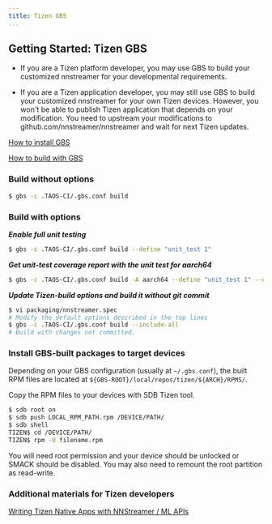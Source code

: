```yaml
---
title: Tizen GBS
...
```


## Getting Started: Tizen GBS

* If you are a Tizen platform developer, you may use GBS to build your customized nnstreamer for your developmental requirements.

* If you are a Tizen application developer, you may still use GBS to build your customized nnstreamer for your own Tizen devices. However, you won't be able to publish Tizen application that depends on your modification. You need to upstream your modifications to github.com/nnstreamer/nnstreamer and wait for next Tizen updates.

[How to install GBS](https://source.tizen.org/documentation/developer-guide/getting-started-guide/installing-development-tools)

[How to build with GBS](https://source.tizen.org/documentation/reference/git-build-system/usage/gbs-build)


### Build without options

```bash
$ gbs -c .TAOS-CI/.gbs.conf build
```

### Build with options

***Enable full unit testing***
```bash
$ gbs -c .TAOS-CI/.gbs.conf build --define "unit_test 1"
```

***Get unit-test coverage report with the unit test for aarch64***
```bash
$ gbs -c .TAOS-CI/.gbs.conf build -A aarch64 --define "unit_test 1" --define "testcoverage 1"
```

***Update Tizen-build options and build it without git commit***
```bash
$ vi packaging/nnstreamer.spec
# Modify the default options described in the top lines
$ gbs -c .TAOS-CI/.gbs.conf build --include-all
# Build with changes not committed.
```

### Install GBS-built packages to target devices

Depending on your GBS configuration (usually at ```~/.gbs.conf```), the built RPM files are located at ```${GBS-ROOT}/local/repos/tizen/${ARCH}/RPMS/```.

Copy the RPM files to your devices with SDB Tizen tool.
```bash
$ sdb root on
$ sdb push LOCAL_RPM_PATH.rpm /DEVICE/PATH/
$ sdb shell
TIZEN$ cd /DEVICE/PATH/
TIZEN$ rpm -U filename.rpm
```

You will need root permission and your device should be unlocked or SMACK should be disabled. You may also need to remount the root partition as read-write.

### Additional materials for Tizen developers

[Writing Tizen Native Apps with NNStreamer / ML APIs](Documentation/writing-tizen-native-apps.md)
